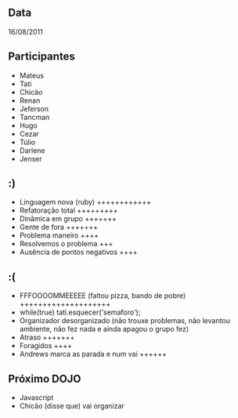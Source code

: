## Data
  16/08/2011

## Participantes

 * Mateus
 * Tati
 * Chicão
 * Renan
 * Jeferson
 * Tancman
 * Hugo
 * Cezar
 * Túlio
 * Darlene
 * Jenser

## :)

 * Linguagem nova (ruby) ++++++++++++
 * Refatoração total +++++++++
 * Dinâmica em grupo +++++++
 * Gente de fora +++++++
 * Problema maneiro ++++
 * Resolvemos o problema +++
 * Ausência de pontos negativos ++++

## :(

 * FFFOOOOMMEEEEE (faltou pizza, bando de pobre) ++++++++++++++++++++
 * while(true) tati.esquecer('semaforo');
 * Organizador desorganizado (não trouxe problemas, não levantou ambiente, não fez nada e ainda apagou o grupo fez)
 * Atraso +++++++
 * Foragidos ++++
 * Andrews marca as parada e num vai ++++++

## Próximo DOJO

  * Javascript
  * Chicão (disse que) vai organizar
  
  